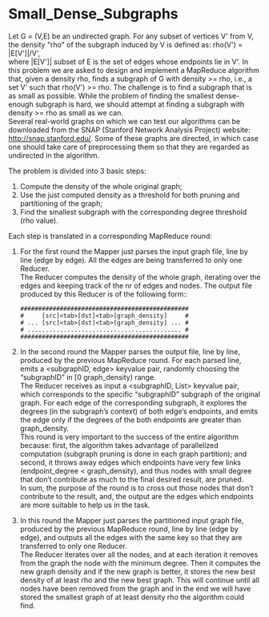 # Small_Dense_Subgraphs
Let G = (V,E) be an undirected graph. For any subset of vertices V' from V, the density "rho" of the subgraph induced by V is defined as: rho(V') = |E[V']|/V',  
where |E[V']| subset of E is the set of edges whose endpoints lie in V'. In this problem we are asked to design and implement a MapReduce algorithm that, given a density rho, finds a subgraph of G with density >= rho, i.e., a set V' such that rho(V') >= rho. The challenge is to find a subgraph that is as small as possible. While the problem of finding the smallest dense-enough subgraph is hard, we should attempt at finding a subgraph with density >= rho as small as we can.  
Several real-world graphs on which we can test our algorithms can be downloaded from the SNAP (Stanford Network Analysis Project) website: http://snap.stanford.edu/. Some of these graphs are directed, in which case one should take care of preprocessing them so that they are regarded as undirected in the algorithm.  
  
The problem is divided into 3 basic steps:  
1. Compute the density of the whole original graph;  
2. Use the just computed density as a threshold for both pruning and partitioning of the graph;  
3. Find the smallest subgraph with the corresponding degree threshold (rho value).  
  
Each step is translated in a corresponding MapReduce round:  
 1. For the first round the Mapper just parses the input graph file, line by line (edge by edge). All the edges are being transferred to only one Reducer.  
The Reducer computes the density of the whole graph, iterating over the edges and keeping track of the nr of edges and nodes. The output file produced by this Reducer is of the following form::

        ###############################################
        #     [src]<tab>[dst]<tab>[graph_density]     #
        # ... [src]<tab>[dst]<tab>[graph_density] ... #  
        # ........................................... #  
        ###############################################
  
 2. In the second round the Mapper parses the output file, line by line, produced by the previous  MapReduce round. For each parsed line, emits a <subgraphID, edge> keyvalue pair, randomly choosing the “subgraphID” in [0 graph_density) range.  
The Reducer receives as input a <subgraphID, List<edge>> keyvalue pair, which corresponds to the  specific “subgraphID” subgraph of the original graph. For each edge of the corresponding subgraph, it explores the degrees (in the subgraph’s context) of both edge’s endpoints, and emits the edge only if the degrees of the both endpoints are greater than graph_density.  
This round is very important to the success of the entire algorithm because: first, the algorithm takes advantage of parallelized computation (subgraph pruning is done in each graph partition); and second, it throws away edges which endpoints have very few links (endpoint_degree < graph_density), and thus nodes with small degree that don’t contribute as much to the final desired result, are pruned.  
In sum, the purpose of the round is to cross out those nodes that don’t contribute to the result, and, the output are the edges which endpoints are more suitable to help us in the task.

 3. In this round the Mapper just parses the partitioned input graph file, produced by the previous MapReduce round, line by line (edge by edge), and outputs all the edges with the same key so that they are transferred to only one Reducer.  
The Reducer iterates over all the nodes, and at each iteration it removes from the graph the node with the minimum degree. Then it computes the new graph density and if the new graph is better, it stores the new best density of at least rho and the new best graph. This will continue until all nodes have been removed from the graph and in the end we will have stored the smallest graph of at least density rho the algorithm could find.
